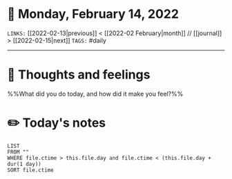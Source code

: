 # 📅 Monday, February 14, 2022
`LINKS:` [[2022-02-13|previous]] < [[2022-02 February|month]] // [[journal]] > [[2022-02-15|next]] 
`TAGS:` #daily

---
# 💭 Thoughts and feelings
%%What did you do today, and how did it make you feel?%%


# ✏️ Today's notes
```dataview
LIST 
FROM ""
WHERE file.ctime > this.file.day and file.ctime < (this.file.day + dur(1 day))
SORT file.ctime
```
